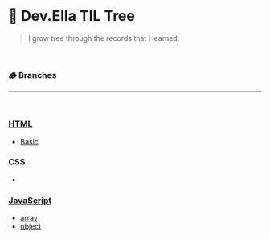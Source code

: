 <br/>

# 🌳 Dev.Ella TIL Tree

> I grow tree through the records that I learned.

<br/>

### 🪵 Branches
---

<br/>

### [HTML](HTML)
- [Basic](HTML/Basics.md)

### CSS
-

### [JavaScript](JavaScript)
- [array](JavaScript/array.md)
- [object](JavaScript/object.md)
